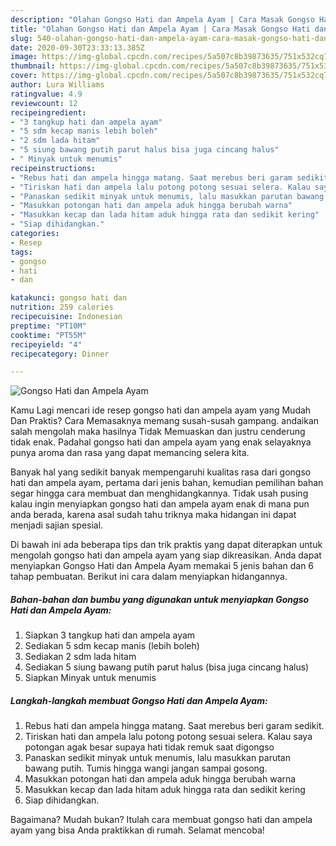 ```yaml
---
description: "Olahan Gongso Hati dan Ampela Ayam | Cara Masak Gongso Hati dan Ampela Ayam Yang Enak Dan Mudah"
title: "Olahan Gongso Hati dan Ampela Ayam | Cara Masak Gongso Hati dan Ampela Ayam Yang Enak Dan Mudah"
slug: 540-olahan-gongso-hati-dan-ampela-ayam-cara-masak-gongso-hati-dan-ampela-ayam-yang-enak-dan-mudah
date: 2020-09-30T23:33:13.385Z
image: https://img-global.cpcdn.com/recipes/5a507c8b39873635/751x532cq70/gongso-hati-dan-ampela-ayam-foto-resep-utama.jpg
thumbnail: https://img-global.cpcdn.com/recipes/5a507c8b39873635/751x532cq70/gongso-hati-dan-ampela-ayam-foto-resep-utama.jpg
cover: https://img-global.cpcdn.com/recipes/5a507c8b39873635/751x532cq70/gongso-hati-dan-ampela-ayam-foto-resep-utama.jpg
author: Lura Williams
ratingvalue: 4.9
reviewcount: 12
recipeingredient:
- "3 tangkup hati dan ampela ayam"
- "5 sdm kecap manis lebih boleh"
- "2 sdm lada hitam"
- "5 siung bawang putih parut halus bisa juga cincang halus"
- " Minyak untuk menumis"
recipeinstructions:
- "Rebus hati dan ampela hingga matang. Saat merebus beri garam sedikit."
- "Tiriskan hati dan ampela lalu potong potong sesuai selera. Kalau saya potongan agak besar supaya hati tidak remuk saat digongso"
- "Panaskan sedikit minyak untuk menumis, lalu masukkan parutan bawang putih. Tumis hingga wangi jangan sampai gosong."
- "Masukkan potongan hati dan ampela aduk hingga berubah warna"
- "Masukkan kecap dan lada hitam aduk hingga rata dan sedikit kering"
- "Siap dihidangkan."
categories:
- Resep
tags:
- gongso
- hati
- dan

katakunci: gongso hati dan 
nutrition: 259 calories
recipecuisine: Indonesian
preptime: "PT10M"
cooktime: "PT55M"
recipeyield: "4"
recipecategory: Dinner

---
```



![Gongso Hati dan Ampela Ayam](https://img-global.cpcdn.com/recipes/5a507c8b39873635/751x532cq70/gongso-hati-dan-ampela-ayam-foto-resep-utama.jpg)

Kamu Lagi mencari ide resep gongso hati dan ampela ayam yang Mudah Dan Praktis? Cara Memasaknya memang susah-susah gampang. andaikan salah mengolah maka hasilnya Tidak Memuaskan dan justru cenderung tidak enak. Padahal gongso hati dan ampela ayam yang enak selayaknya punya aroma dan rasa yang dapat memancing selera kita.



Banyak hal yang sedikit banyak mempengaruhi kualitas rasa dari gongso hati dan ampela ayam, pertama dari jenis bahan, kemudian pemilihan bahan segar hingga cara membuat dan menghidangkannya. Tidak usah pusing kalau ingin menyiapkan gongso hati dan ampela ayam enak di mana pun anda berada, karena asal sudah tahu triknya maka hidangan ini dapat menjadi sajian spesial.


Di bawah ini ada beberapa tips dan trik praktis yang dapat diterapkan untuk mengolah gongso hati dan ampela ayam yang siap dikreasikan. Anda dapat menyiapkan Gongso Hati dan Ampela Ayam memakai 5 jenis bahan dan 6 tahap pembuatan. Berikut ini cara dalam menyiapkan hidangannya.

<!--inarticleads1-->

##### Bahan-bahan dan bumbu yang digunakan untuk menyiapkan Gongso Hati dan Ampela Ayam:

1. Siapkan 3 tangkup hati dan ampela ayam
1. Sediakan 5 sdm kecap manis (lebih boleh)
1. Sediakan 2 sdm lada hitam
1. Sediakan 5 siung bawang putih parut halus (bisa juga cincang halus)
1. Siapkan  Minyak untuk menumis




<!--inarticleads2-->

##### Langkah-langkah membuat Gongso Hati dan Ampela Ayam:

1. Rebus hati dan ampela hingga matang. Saat merebus beri garam sedikit.
1. Tiriskan hati dan ampela lalu potong potong sesuai selera. Kalau saya potongan agak besar supaya hati tidak remuk saat digongso
1. Panaskan sedikit minyak untuk menumis, lalu masukkan parutan bawang putih. Tumis hingga wangi jangan sampai gosong.
1. Masukkan potongan hati dan ampela aduk hingga berubah warna
1. Masukkan kecap dan lada hitam aduk hingga rata dan sedikit kering
1. Siap dihidangkan.




Bagaimana? Mudah bukan? Itulah cara membuat gongso hati dan ampela ayam yang bisa Anda praktikkan di rumah. Selamat mencoba!
